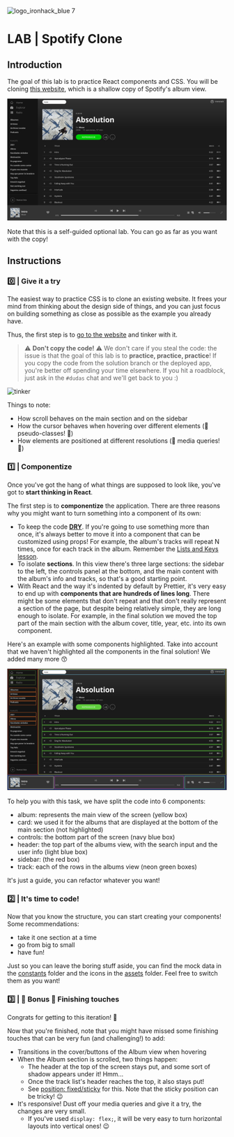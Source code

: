 ![logo_ironhack_blue 7](https://user-images.githubusercontent.com/23629340/40541063-a07a0a8a-601a-11e8-91b5-2f13e4e6b441.png)

# LAB | Spotify Clone

## Introduction

The goal of this lab is to practice React components and CSS. You will be cloning [this website](https://ironptsolutions.github.io/lab-spotify-clone/), which is a shallow copy of Spotify's album view.

![goal](/readme-images/goal.png)

Note that this is a self-guided optional lab. You can go as far as you want with the copy!

## Instructions

### 0️⃣ | Give it a try

The easiest way to practice CSS is to clone an existing website. It frees your mind from thinking about the design side of things, and you can just focus on building something as close as possible as the example you already have.

Thus, the first step is to [go to the website](https://ironptsolutions.github.io/lab-spotify-clone/) and tinker with it.

> ⚠️ **Don't copy the code!** ⚠️ We don't care if you steal the code: the issue is that the goal of this lab is to **practice, practice, practice**! If you copy the code from the solution branch or the deployed app, you're better off spending your time elsewhere. If you hit a roadblock, just ask in the `#dudas` chat and we'll get back to you :)

![tinker](/readme-images/tinkering.gif)

Things to note:

- How scroll behaves on the main section and on the sidebar
- How the cursor behaves when hovering over different elements (🌟 pseudo-classes! 🌟)
- How elements are positioned at different resolutions (🌟 media queries! 🌟)

### 1️⃣ | Componentize

Once you've got the hang of what things are supposed to look like, you've got to **start thinking in React**.

The first step is to **componentize** the application. There are three reasons why you might want to turn something into a component of its own:

- To keep the code **[DRY](https://es.wikipedia.org/wiki/DRY)**. If you're going to use something more than once, it's always better to move it into a component that can be customized using props! For example, the album's tracks will repeat N times, once for each track in the album. Remember the [Lists and Keys lesson](https://reactjs.org/docs/lists-and-keys.html).
- To isolate **sections**. In this view there's three large sections: the sidebar to the left, the controls panel at the bottom, and the main content with the album's info and tracks, so that's a good starting point.
- With React and the way it's indented by default by Prettier, it's very easy to end up with **components that are hundreds of lines long**. There might be some elements that don't repeat and that don't really represent a section of the page, but despite being relatively simple, they are long enough to isolate. For example, in the final solution we moved the top part of the main section with the album cover, title, year, etc. into its own component.

Here's an example with some components highlighted. Take into account that we haven't highlighted all the components in the final solution! We added many more 😙

![components](/readme-images/components.png)

To help you with this task, we have split the code into 6 components:

- album: represents the main view of the screen (yellow box)
- card: we used it for the albums that are displayed at the bottom of the main section (not highlighted)
- controls: the bottom part of the screen (navy blue box)
- header: the top part of the albums view, with the search input and the user info (light blue box)
- sidebar: (the red box)
- track: each of the rows in the albums view (neon green boxes)

It's just a guide, you can refactor whatever you want!

### 2️⃣ | It's time to code!

Now that you know the structure, you can start creating your components! Some recommendations:

- take it one section at a time
- go from big to small
- have fun!

Just so you can leave the boring stuff aside, you can find the mock data in the [constants](./src/constants) folder and the icons in the [assets](./src/assets) folder. Feel free to switch them as you want!

### 3️⃣ | 🌟 Bonus 🌟 Finishing touches

Congrats for getting to this iteration! 🚀

Now that you're finished, note that you might have missed some finishing touches that can be very fun (and challenging!) to add:

- Transitions in the cover/buttons of the Album view when hovering
- When the Album section is scrolled, two things happen:
  - The header at the top of the screen stays put, and some sort of shadow appears under it! Hmm...
  - Once the track list's header reaches the top, it also stays put!
  - See [position: fixed/sticky](https://developer.mozilla.org/en-US/docs/Web/CSS/position) for this. Note that the sticky position can be tricky! 😉
- It's responsive! Dust off your media queries and give it a try, the changes are very small.
  - If you've used `display: flex;`, it will be very easy to turn horizontal layouts into vertical ones! 😉
